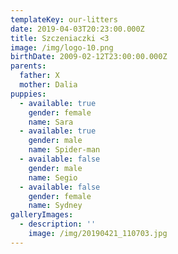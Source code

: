 ```yaml
---
templateKey: our-litters
date: 2019-04-03T20:23:00.000Z
title: Szczeniaczki <3
image: /img/logo-10.png
birthDate: 2009-02-12T23:00:00.000Z
parents:
  father: X
  mother: Dalia
puppies:
  - available: true
    gender: female
    name: Sara
  - available: true
    gender: male
    name: Spider-man
  - available: false
    gender: male
    name: Segio
  - available: false
    gender: female
    name: Sydney
galleryImages:
  - description: ''
    image: /img/20190421_110703.jpg
---
```


